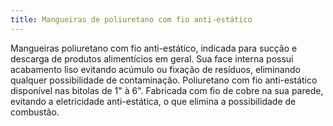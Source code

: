 ```yaml
---
title: Mangueiras de poliuretano com fio anti-estático
---
```


Mangueiras poliuretano com fio anti-estático, indicada para sucção e descarga de produtos alimentícios em geral. Sua face interna possui acabamento liso evitando acúmulo ou fixação de resíduos, eliminando qualquer possibilidade de contaminação. Poliuretano com fio anti-estático disponível nas bitolas de 1" à 6". Fabricada com fio de cobre na sua parede, evitando a eletricidade anti-estática, o que elimina a possibilidade de combustão.


